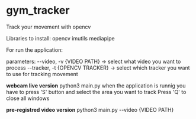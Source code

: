 # gym_tracker
Track your movement with opencv

Libraries to install:
opencv
imutils
mediapipe

For run the application:

parameters:
--video, -v {VIDEO PATH} -> select what video you want to process
--tracker, -t {OPENCV TRACKER} -> select which tracker you want to use for tracking movement

**webcam live version**
python3 main.py
when the application is runnig you have to press 'S' button and select the area you want to track
Press 'Q' to close all windows

**pre-registred video version**
python3 main.py --video {VIDEO PATH}
